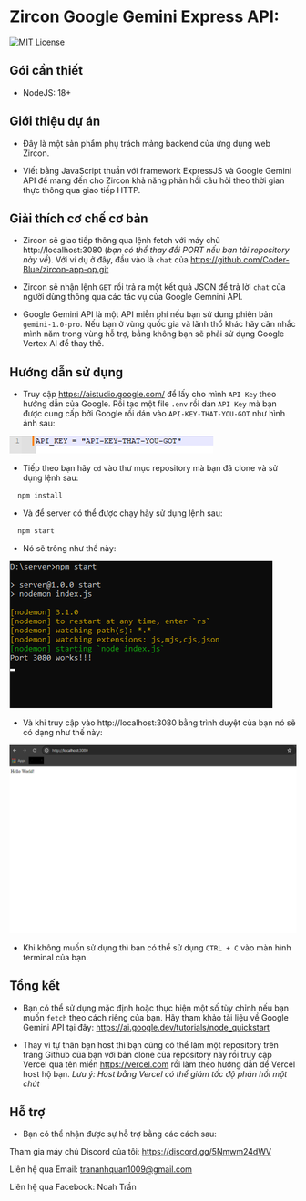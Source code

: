 # Zircon Google Gemini Express API:
[![MIT License](https://img.shields.io/badge/License-MIT-green.svg)](https://github.com/Coder-Blue/server-gemini-zircon/blob/main/LICENSE)

## Gói cần thiết
- NodeJS: 18+

## Giới thiệu dự án
- Đây là một sản phẩm phụ trách mảng backend của ứng dụng web Zircon.

- Viết bằng JavaScript thuần với framework ExpressJS và Google Gemini API để mang đến cho Zircon khả năng phản hồi câu hỏi theo thời gian thực thông qua giao tiếp HTTP.

## Giải thích cơ chế cơ bản
-  Zircon sẽ giao tiếp thông qua lệnh fetch với máy chủ http://localhost:3080 (*bạn có thể thay đổi PORT nếu bạn tải repository này về*). Với ví dụ ở đây, đầu vào là `chat` của https://github.com/Coder-Blue/zircon-app-op.git 

- Zircon sẽ nhận lệnh `GET` rồi trả ra một kết quả JSON để trả lời `chat` của người dùng thông qua các tác vụ của Google Gemnini API.

- Google Gemini API là một API miễn phí nếu bạn sử dung phiên bản `gemini-1.0-pro`. Nếu bạn ở vùng quốc gia và lãnh thổ khác hãy cân nhắc mình năm trong vùng hỗ trợ, bằng không bạn sẽ phải sử dụng Google Vertex AI để thay thế.

## Hướng dẫn sử dụng
- Truy cập https://aistudio.google.com/ để lấy cho mình `API Key` theo hướng dẫn của Google. Rồi tạo một file `.env` rồi dán `API Key` mà bạn được cung cấp bởi Google rồi dán vào `API-KEY-THAT-YOU-GOT` như hình ảnh sau:

![APIScreenshot](https://github.com/Coder-Blue/server-gemini-zircon/blob/main/screenshots/SC1.png?raw=true)

- Tiếp theo bạn hãy `cd` vào thư mục repository mà bạn đã clone và sử dụng lệnh sau:
```bash
  npm install
```
- Và để server có thể được chạy hãy sử dụng lệnh sau:
```bash
  npm start
```
- Nó sẽ trông như thế này:

![NPMSTART](https://github.com/Coder-Blue/server-gemini-zircon/blob/main/screenshots/SC3.png?raw=true)

- Và khi truy cập vào http://localhost:3080 bằng trình duyệt của bạn nó sẽ có dạng như thế này:

![BROWSER](https://github.com/Coder-Blue/server-gemini-zircon/blob/main/screenshots/SC2.png?raw=true)

- Khi không muốn sử dụng thì bạn có thể sử dụng `CTRL + C` vào màn hình terminal của bạn.

## Tổng kết
- Bạn có thể sử dụng mặc định hoặc thực hiện một số tùy chỉnh nếu bạn muốn `fetch` theo cách riêng của bạn. Hãy tham khảo tài liệu về Google Gemini API tại đây: https://ai.google.dev/tutorials/node_quickstart

- Thay vì tự thân bạn host thì bạn cũng có thể làm một repository trên trang Github của bạn với bản clone của repository này rồi truy cập Vercel qua tên miền https://vercel.com rồi làm theo hướng dẫn để Vercel host hộ bạn. 
*Lưu ý: Host bằng Vercel có thể giám tốc độ phản hồi một chút*

## Hỗ trợ
- Bạn có thể nhận được sự hỗ trợ bằng các cách sau:

Tham gia máy chủ Discord của tôi: https://discord.gg/5Nmwm24dWV

Liên hệ qua Email: trananhquan1009@gmail.com

Liên hệ qua Facebook: Noah Trần